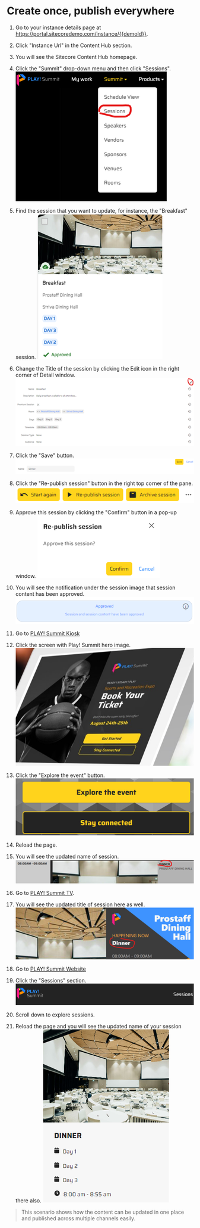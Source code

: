 # Create once, publish everywhere

1. Go to your instance details page at
    <https://portal.sitecoredemo.com/instance/{{demoId}}>.

1. Click "Instance Url" in the Content Hub section.

1. You will see the Sitecore Content Hub homepage.

1. Click the "Summit" drop-down menu and then click "Sessions".
![Graphical user interface, application](./media/image1.png)

1. Find the session that you want to update, for instance, the "Breakfast" session.
![A picture containing graphical user interface](./media/image2.png)

1. Change the Title of the session by clicking the Edit icon in the right corner of Detail window.
![Graphical user interface, application](./media/image3.png)

1. Click the "Save" button.
![Save button](./media/image4.png)

1. Click the "Re-publish session" button in the right top corner of the pane.
![Re-publish session button](./media/image5.png)

1. Approve this session by clicking the "Confirm" button in a pop-up window.
![Graphical user interface, text, application, chat or text message](./media/image6.png)

1. You will see the notification under the session image that session content has been approved.
![Graphical user interface, text](./media/image7.png)

1. Go to [PLAY! Summit Kiosk](https://{{demoName}}-{{demoUid}}-kiosks.vercel.app)

1. Click the screen with Play! Summit hero image.
![Graphical user interface](./media/image9.png)

1. Click the "Explore the event" button.
![Diagram](./media/image10.png)

1. Reload the page.

1. You will see the updated name of session.
![Updated name of session](./media/image11.png)

1. Go to [PLAY! Summit TV](https://{{demoName}}-{{demoUid}}-tv.vercel.app).

1. You will see the updated title of session here as well.
![Graphical user interface](./media/image13.png)

1. Go to [PLAY! Summit Website](https://{{demoName}}-{{demoUid}}-website.vercel.app)

1. Click the "Sessions" section.
![Sessions section](./media/image15.png)

1. Scroll down to explore sessions.

1. Reload the page and you will see the updated name of your session there also.
![A room with tables and chairs](./media/image16.png)

> This scenario shows how the content can be updated in one place and
> published across multiple channels easily.

